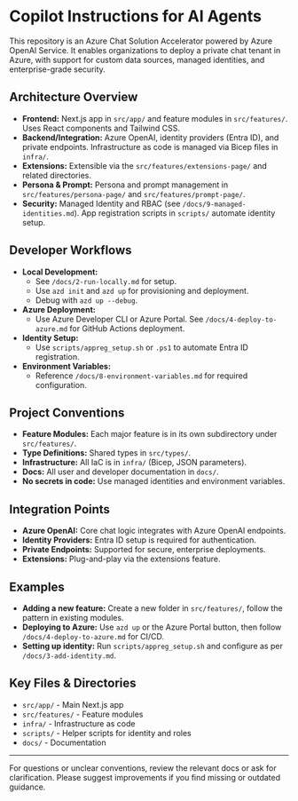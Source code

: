 # Copilot Instructions for AI Agents

This repository is an Azure Chat Solution Accelerator powered by Azure OpenAI Service. It enables organizations to deploy a private chat tenant in Azure, with support for custom data sources, managed identities, and enterprise-grade security.

## Architecture Overview
- **Frontend:** Next.js app in `src/app/` and feature modules in `src/features/`. Uses React components and Tailwind CSS.
- **Backend/Integration:** Azure OpenAI, identity providers (Entra ID), and private endpoints. Infrastructure as code is managed via Bicep files in `infra/`.
- **Extensions:** Extensible via the `src/features/extensions-page/` and related directories.
- **Persona & Prompt:** Persona and prompt management in `src/features/persona-page/` and `src/features/prompt-page/`.
- **Security:** Managed Identity and RBAC (see `/docs/9-managed-identities.md`). App registration scripts in `scripts/` automate identity setup.

## Developer Workflows
- **Local Development:**
  - See `/docs/2-run-locally.md` for setup.
  - Use `azd init` and `azd up` for provisioning and deployment.
  - Debug with `azd up --debug`.
- **Azure Deployment:**
  - Use Azure Developer CLI or Azure Portal. See `/docs/4-deploy-to-azure.md` for GitHub Actions deployment.
- **Identity Setup:**
  - Use `scripts/appreg_setup.sh` or `.ps1` to automate Entra ID registration.
- **Environment Variables:**
  - Reference `/docs/8-environment-variables.md` for required configuration.

## Project Conventions
- **Feature Modules:** Each major feature is in its own subdirectory under `src/features/`.
- **Type Definitions:** Shared types in `src/types/`.
- **Infrastructure:** All IaC is in `infra/` (Bicep, JSON parameters).
- **Docs:** All user and developer documentation in `docs/`.
- **No secrets in code:** Use managed identities and environment variables.

## Integration Points
- **Azure OpenAI:** Core chat logic integrates with Azure OpenAI endpoints.
- **Identity Providers:** Entra ID setup is required for authentication.
- **Private Endpoints:** Supported for secure, enterprise deployments.
- **Extensions:** Plug-and-play via the extensions feature.

## Examples
- **Adding a new feature:** Create a new folder in `src/features/`, follow the pattern in existing modules.
- **Deploying to Azure:** Use `azd up` or the Azure Portal button, then follow `/docs/4-deploy-to-azure.md` for CI/CD.
- **Setting up identity:** Run `scripts/appreg_setup.sh` and configure as per `/docs/3-add-identity.md`.

## Key Files & Directories
- `src/app/` - Main Next.js app
- `src/features/` - Feature modules
- `infra/` - Infrastructure as code
- `scripts/` - Helper scripts for identity and roles
- `docs/` - Documentation

---
For questions or unclear conventions, review the relevant docs or ask for clarification. Please suggest improvements if you find missing or outdated guidance.

